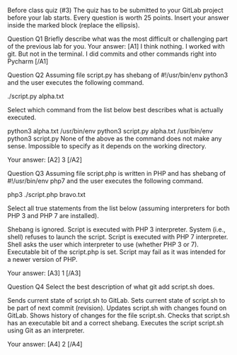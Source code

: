 Before class quiz (#3)
The quiz has to be submitted to your GitLab project before your lab starts.
Every question is worth 25 points.
Insert your answer inside the marked block (replace the ellipsis).

Question Q1
Briefly describe what was the most difficult or challenging part of the
previous lab for you.
Your answer: [A1] I think nothing. I worked with git. But not in the terminal. I did commits and other commands right into Pycharm [/A1]

Question Q2
Assuming file script.py has shebang of #!/usr/bin/env python3 and the user
executes the following command.

./script.py alpha.txt


Select which command from the list below best describes what is
actually executed.

python3 alpha.txt
/usr/bin/env python3 script.py alpha.txt
/usr/bin/env python3 script.py
None of the above as the command does not make any sense.
Impossible to specify as it depends on the working directory.

Your answer: [A2] 3 [/A2]

Question Q3
Assuming file script.php is written in PHP and has shebang of
#!/usr/bin/env php7 and the user executes the following command.

php3 ./script.php bravo.txt


Select all true statements from the list below (assuming interpreters
for both PHP 3 and PHP 7 are installed).

Shebang is ignored.
Script is executed with PHP 3 interpreter.
System (i.e., shell) refuses to launch the script.
Script is executed with PHP 7 interpreter.
Shell asks the user which interpreter to use (whether PHP 3 or 7).
Executable bit of the script.php is set.
Script may fail as it was intended for a newer version of PHP.

Your answer: [A3] 1 [/A3]

Question Q4
Select the best description of what git add script.sh does.

Sends current state of script.sh to GitLab.
Sets current state of script.sh to be part of next commit (revision).
Updates script.sh with changes found on GitLab.
Shows history of changes for the file script.sh.
Checks that script.sh has an executable bit and a correct shebang.
Executes the script script.sh using Git as an interpreter.

Your answer: [A4] 2 [/A4]
